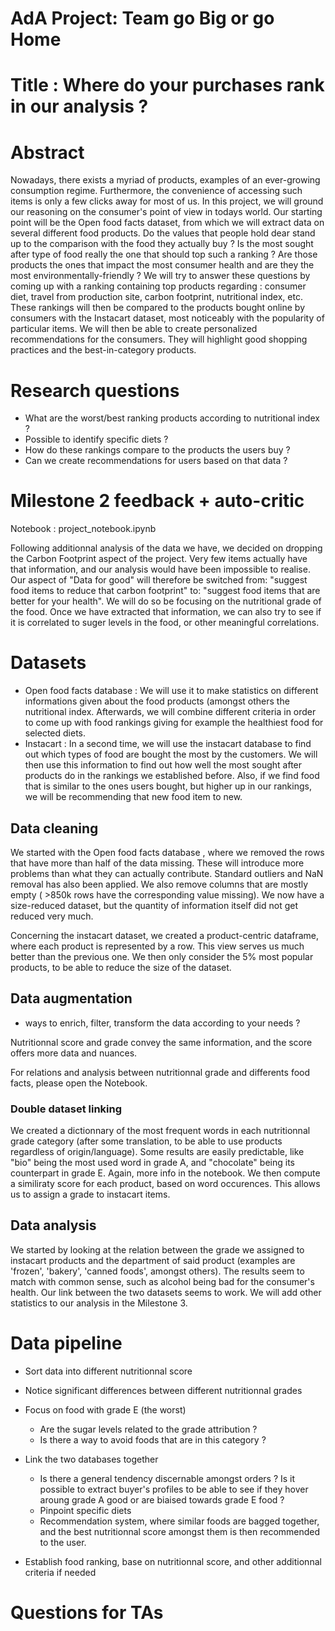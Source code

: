 # AdA Project: Team go Big or go Home

# Title : Where do your purchases rank in our analysis ?

# Abstract

Nowadays, there exists a myriad of products, examples of an ever-growing consumption regime. Furthermore, the convenience of accessing such items is only a few clicks away for most of us. In this project, we will ground our reasoning on the consumer's point of view in todays world. Our starting point will be the Open food facts dataset, from which we will extract data on several different food products. Do the values that people hold dear stand up to the comparison with the food they actually buy ? Is the most sought after type of food really the one that should top such a ranking ? Are those products the ones that impact the most consumer health and are they the most environmentally-friendly ? We will try to answer these questions by coming up with a ranking containing top products regarding : consumer diet, travel from production site, carbon footprint, nutritional index, etc. These rankings will then be compared to the products bought online by consumers with the Instacart dataset, most noticeably with the popularity of particular items. We will then be able to create personalized recommendations for the consumers. They will highlight good shopping practices and the best-in-category products. 

# Research questions

- What are the worst/best ranking products according to nutritional index ?
- Possible to identify specific diets ?
- How do these rankings compare to the products the users buy ?
- Can we create recommendations for users based on that data ?

# Milestone 2 feedback + auto-critic 

Notebook : project_notebook.ipynb

Following additionnal analysis of the data we have, we decided on dropping the Carbon Footprint aspect of the project. Very few items actually have that information, and our analysis would have been impossible to realise. Our aspect of "Data for good" will therefore be switched from: "suggest food items to reduce that carbon footprint" to: "suggest food items that are better for your health". We will do so be focusing on the nutritional grade of the food. Once we have extracted that information, we can also try to see if it is correlated to suger levels in the food, or other meaningful correlations. 

# Datasets

- Open food facts database : We will use it to make statistics on different informations given about the food products (amongst others the nutritional index. Afterwards, we will combine different criteria in order to come up with food rankings giving for example the healthiest food for selected diets. 
- Instacart : In a second time, we will use the instacart database to find out which types of food are bought the most by the customers. We will then use this information to find out how well the most sought after products do in the rankings we established before. Also, if we find food that is similar to the ones users bought, but higher up in our rankings, we will be recommending that new food item to new. 

## Data cleaning

We started with the Open food facts database , where we removed the rows that have more than half of the data missing. These will introduce more problems than what they can actually contribute. 
Standard outliers and NaN removal has also been applied. 
We also remove columns that are mostly empty (  >850k rows have the corresponding value missing). We now have a size-reduced dataset, but the quantity of information itself did not get reduced very much. 

Concerning the instacart dataset, we created a product-centric dataframe, where each product is represented by a row. This view serves us much better than the previous one. We then only consider the 5% most popular products, to be able to reduce the size of the dataset. 

## Data augmentation

- ways to enrich, filter, transform the data according to your needs ?

Nutritionnal score and grade convey the same information, and the score offers more data and nuances. 

For relations and analysis between nutritionnal grade and differents food facts, please open the Notebook. 

### Double dataset linking

We created a dictionnary of the most frequent words in each nutritionnal grade category (after some translation, to be able to use products regardless of origin/language). Some results are easily predictable, like "bio" being the most used word in grade A, and "chocolate" being its counterpart in grade E. Again, more info in the notebook. 
We then compute a similiraty score for each product, based on word occurences. This allows us to assign a grade to instacart items. 

## Data analysis

We started by looking at the relation between the grade we assigned to instacart products and the department of said product (examples are 'frozen', 'bakery', 'canned foods', amongst others). 
The results seem to match with common sense, such as alcohol being bad for the consumer's health. Our link between the two datasets seems to work. 
We will add other statistics to our analysis in the Milestone 3. 

# Data pipeline

- Sort data into different nutritionnal score
- Notice significant differences between different nutritionnal grades
- Focus on food with grade E (the worst)
    - Are the sugar levels related to the grade attribution ?
    - Is there a way to avoid foods that are in this category ? 
    
- Link the two databases together
    - Is there a general tendency discernable amongst orders ? Is it possible to extract buyer's profiles to be able to see if they hover aroung grade A good or are biaised towards grade E food ? 
    - Pinpoint specific diets
    - Recommendation system, where similar foods are bagged together, and the best nutritionnal score amongst them is then recommended to the user. 
- Establish food ranking, base on nutritionnal score, and other additionnal criteria if needed

# Questions for TAs
